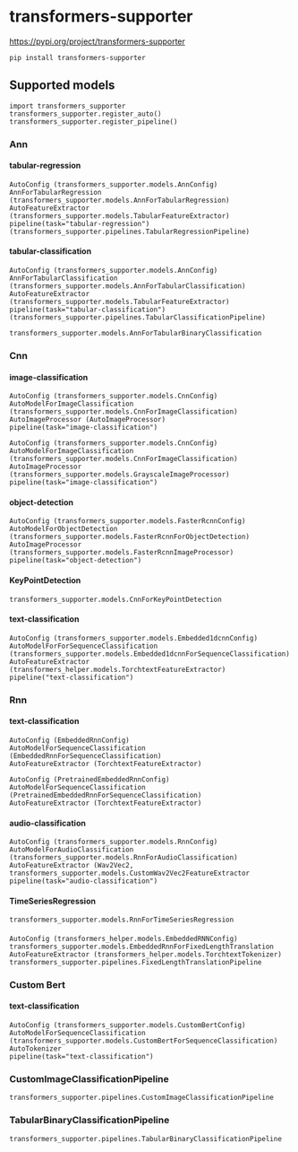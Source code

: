 # transformers-supporter

https://pypi.org/project/transformers-supporter
```
pip install transformers-supporter
```

## Supported models

```
import transformers_supporter
transformers_supporter.register_auto()
transformers_supporter.register_pipeline()
```

### Ann


#### tabular-regression

```
AutoConfig (transformers_supporter.models.AnnConfig)
AnnForTabularRegression (transformers_supporter.models.AnnForTabularRegression)
AutoFeatureExtractor (transformers_supporter.models.TabularFeatureExtractor)
pipeline(task="tabular-regression") (transformers_supporter.pipelines.TabularRegressionPipeline)
```

#### tabular-classification

```
AutoConfig (transformers_supporter.models.AnnConfig)
AnnForTabularClassification (transformers_supporter.models.AnnForTabularClassification)
AutoFeatureExtractor (transformers_supporter.models.TabularFeatureExtractor)
pipeline(task="tabular-classification") (transformers_supporter.pipelines.TabularClassificationPipeline)
```


```
transformers_supporter.models.AnnForTabularBinaryClassification
```

### Cnn

#### image-classification

```
AutoConfig (transformers_supporter.models.CnnConfig)
AutoModelForImageClassification (transformers_supporter.models.CnnForImageClassification)
AutoImageProcessor (AutoImageProcessor)
pipeline(task="image-classification")
```

```
AutoConfig (transformers_supporter.models.CnnConfig)
AutoModelForImageClassification (transformers_supporter.models.CnnForImageClassification)
AutoImageProcessor (transformers_supporter.models.GrayscaleImageProcessor)
pipeline(task="image-classification")
```

#### object-detection

```
AutoConfig (transformers_supporter.models.FasterRcnnConfig)
AutoModelForObjectDetection (transformers_supporter.models.FasterRcnnForObjectDetection)
AutoImageProcessor (transformers_supporter.models.FasterRcnnImageProcessor)
pipeline(task="object-detection")
```

#### KeyPointDetection
```
transformers_supporter.models.CnnForKeyPointDetection
```

#### text-classification

```
AutoConfig (transformers_supporter.models.Embedded1dcnnConfig)
AutoModelForForSequenceClassification (transformers_supporter.models.Embedded1dcnnForSequenceClassification)
AutoFeatureExtractor (transformers_helper.models.TorchtextFeatureExtractor)
pipeline("text-classification")
```

### Rnn

#### text-classification

```
AutoConfig (EmbeddedRnnConfig)
AutoModelForSequenceClassification (EmbeddedRnnForSequenceClassification)
AutoFeatureExtractor (TorchtextFeatureExtractor)
```

```
AutoConfig (PretrainedEmbeddedRnnConfig)
AutoModelForSequenceClassification (PretrainedEmbeddedRnnForSequenceClassification)
AutoFeatureExtractor (TorchtextFeatureExtractor)
```

#### audio-classification

```
AutoConfig (transformers_supporter.models.RnnConfig)
AutoModelForAudioClassification (transformers_supporter.models.RnnForAudioClassification)
AutoFeatureExtractor (Wav2Vec2, transformers_supporter.models.CustomWav2Vec2FeatureExtractor
pipeline(task="audio-classification")
```

#### TimeSeriesRegression

```
transformers_supporter.models.RnnForTimeSeriesRegression
```

####

```
AutoConfig (transformers_helper.models.EmbeddedRNNConfig)
transformers_supporter.models.EmbeddedRnnForFixedLengthTranslation
AutoFeatureExtractor (transformers_helper.models.TorchtextTokenizer)
transformers_supporter.pipelines.FixedLengthTranslationPipeline
```

### Custom Bert

#### text-classification

```
AutoConfig (transformers_supporter.models.CustomBertConfig)
AutoModelForSequenceClassification (transformers_supporter.models.CustomBertForSequenceClassification)
AutoTokenizer
pipeline(task="text-classification")
```



### CustomImageClassificationPipeline

```
transformers_supporter.pipelines.CustomImageClassificationPipeline
```

### TabularBinaryClassificationPipeline

```
transformers_supporter.pipelines.TabularBinaryClassificationPipeline
```

